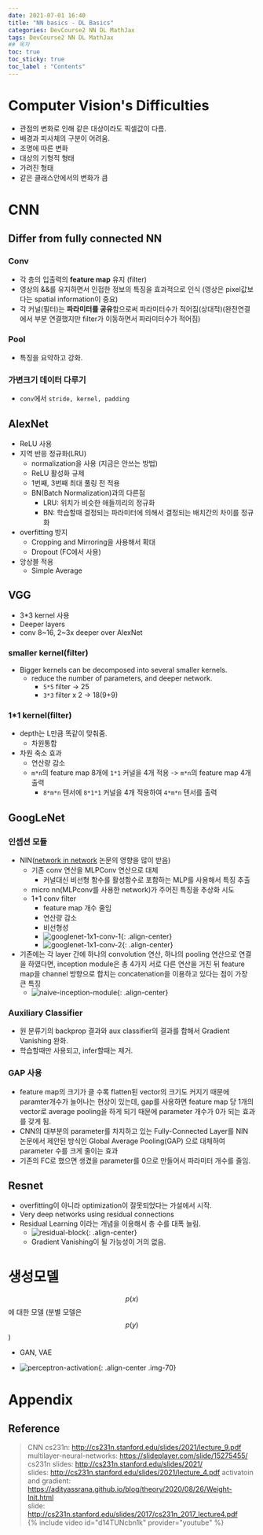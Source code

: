 ```yaml
---
date: 2021-07-01 16:40
title: "NN basics - DL Basics"
categories: DevCourse2 NN DL MathJax
tags: DevCourse2 NN DL MathJax
## 목차
toc: true  
toc_sticky: true 
toc_label : "Contents"
---
```


# Computer Vision's Difficulties
- 관점의 변화로 인해 같은 대상이라도 픽셀값이 다름.  
- 배경과 피사체의 구분이 어려움. 
- 조명에 따른 변화
- 대상의 기형적 형태
- 가려진 형태
- 같은 클래스안에서의 변화가 큼

# CNN
## Differ from fully connected NN
### Conv
- 각 층의 입출력의 **feature map** 유지 (filter)
- 영상의 &&를 유지하면서 인접한 정보의 특징을 효과적으로 인식 (영상은 pixel값보다는 spatial information이 중요)
- 각 커널(필터)는 **파라미터를 공유**함으로써 파라미터수가 적어짐(상대적)(완전연결에서 부분 연결했지만 filter가 이동하면서 파라미터수가 적어짐)
### Pool
- 특징을 요약하고 강화.
### 가변크기 데이터 다루기
- `conv`에서 `stride, kernel, padding`

## AlexNet
- ReLU 사용
- 지역 반응 정규화(LRU)
    - normalization을 사용 (지금은 안쓰는 방법)
    - ReLU 활성화 규제
    - 1번째, 3번째 최대 풀링 전 적용
    - BN(Batch Normalization)과의 다른점
        - LRU: 위치가 비슷한 애들끼리의 정규화
        - BN: 학습할때 결정되는 파라미터에 의해서 결정되는 배치간의 차이를 정규화
- overfitting 방지
    - Cropping and Mirroring을 사용해서 확대
    - Dropout (FC에서 사용)
- 앙상블 적용
    - Simple Average

## VGG
- 3*3 kernel 사용
- Deeper layers
- conv 8~16, 2~3x deeper over AlexNet

### smaller kernel(filter)
- Bigger kernels can be decomposed into several smaller kernels.
    - reduce the number of parameters, and deeper network.
        - `5*5` filter -> 25
        - `3*3` filter x 2 -> 18(9+9)

### 1*1 kernel(filter)
- depth는 L만큼 똑같이 맞춰줌.
    - 차원통합
- 차원 축소 효과
    - 연산량 감소
    - `m*n`의 feature map 8개에 `1*1` 커널을 4개 적용 -> `m*n`의 feature map 4개 출력
        - `8*m*n` 텐서에 `8*1*1` 커널을 4개 적용하여 `4*m*n` 텐서를 출력

## GoogLeNet
### 인셉션 모듈
- NIN([network in network](https://arxiv.org/pdf/1312.4400.pdf) 논문의 영향을 많이 받음)
    - 기존 conv 연산을 MLPConv 연산으로 대체
        - 커널대신 비선형 함수를 활성함수로 포함하는 MLP를 사용해서 특징 추출
    - micro nn(MLPconv를 사용한 network)가 주어진 특징을 추상화 시도
    - 1*1 conv filter
        - feature map 개수 줄임
        - 연산량 감소
        - 비선형성
        - ![googlenet-1x1-conv-1](/assets/images/googlenet-1x1-conv-1.png){: .align-center}
        - ![googlenet-1x1-conv-2](/assets/images/googlenet-1x1-conv-2.png){: .align-center}  
- 기존에는 각 layer 간에 하나의 convolution 연산, 하나의 pooling 연산으로 연결을 하였다면, inception module은 총 4가지 서로 다른 연산을 거친 뒤 feature map을 channel 방향으로 합치는 concatenation을 이용하고 있다는 점이 가장 큰 특징
    - ![naive-inception-module](/assets/images/naive-inception-module.png){: .align-center}  

### Auxiliary Classifier
- 원 분류기의 backprop 결과와 aux classifier의 결과를 합해서 Gradient Vanishing 완화.
- 학습할때만 사용되고, infer할때는 제거.  

### GAP 사용
- feature map의 크기가 클 수록 flatten된 vector의 크기도 커지기 때문에 paramter개수가 늘어나는 현상이 있는데, gap를 사용하면 feature map 당 1개의 vector로 average pooling을 하게 되기 때문에 parameter 개수가 0가 되는 효과를 갖게 됨.
- CNN의 대부분의 parameter를 차지하고 있는 Fully-Connected Layer를 NIN 논문에서 제안된 방식인 Global Average Pooling(GAP) 으로 대체하여 parameter 수를 크게 줄이는 효과
- 기존의 FC로 했으면 생겼을 parameter를 0으로 만들어서 파라미터 개수를 줄임.
    
## Resnet
- overfitting이 아니라 optimization이 잘못되었다는 가설에서 시작.
- Very deep networks using residual connections
- Residual Learning 이라는 개념을 이용해서 층 수를 대폭 늘림.
    - ![residual-block](/assets/images/residual-block.png){: .align-center}  
    - Gradient Vanishing이 될 가능성이 거의 없음.

# 생성모델
$$p(x)$$에 대한 모델 (분별 모델은 $$p(y)$$)

- GAN, VAE





- ![perceptron-activation](/assets/images/perceptron-activation.png){: .align-center .img-70}  

# Appendix
## Reference
> CNN cs231n: <http://cs231n.stanford.edu/slides/2021/lecture_9.pdf>  
> multilayer-neural-networks: <https://slideplayer.com/slide/15275455/>  
> cs231n slides: <http://cs231n.stanford.edu/slides/2021/>  
> slides: <http://cs231n.stanford.edu/slides/2021/lecture_4.pdf>
> activatoin and gradient: <https://adityassrana.github.io/blog/theory/2020/08/26/Weight-Init.html>  
> slide: <http://cs231n.stanford.edu/slides/2017/cs231n_2017_lecture4.pdf>  
> {% include video id="d14TUNcbn1k" provider="youtube" %}  
